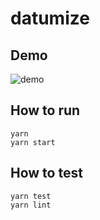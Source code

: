 # datumize

## Demo

![demo](https://user-images.githubusercontent.com/12890257/37240236-2e77ff9c-248c-11e8-9c5f-a50d94cb4b98.gif)

## How to run

```
yarn
yarn start
```

## How to test

```
yarn test
yarn lint
```

